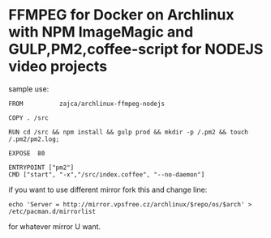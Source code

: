 FFMPEG for Docker on Archlinux with NPM ImageMagic and GULP,PM2,coffee-script for NODEJS video projects
=====================================================================================================

sample use:
```
FROM          zajca/archlinux-ffmpeg-nodejs

COPY . /src

RUN cd /src && npm install && gulp prod && mkdir -p /.pm2 && touch /.pm2/pm2.log;

EXPOSE  80

ENTRYPOINT ["pm2"]
CMD ["start", "-x","/src/index.coffee", "--no-daemon"]
```

if you want to use different mirror fork this and change line:
```
echo 'Server = http://mirror.vpsfree.cz/archlinux/$repo/os/$arch' > /etc/pacman.d/mirrorlist
```
for whatever mirror U want.